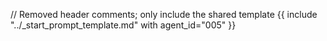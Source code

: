 // Removed header comments; only include the shared template
{{ include "../_start_prompt_template.md" with agent_id="005" }}